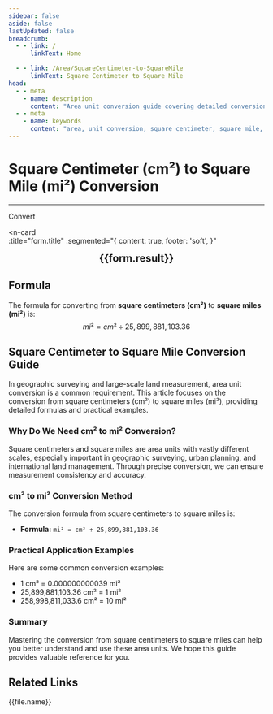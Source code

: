 ```yaml
---
sidebar: false
aside: false
lastUpdated: false
breadcrumb:
  - - link: /
      linkText: Home

  - - link: /Area/SquareCentimeter-to-SquareMile
      linkText: Square Centimeter to Square Mile
head:
  - - meta
    - name: description
      content: "Area unit conversion guide covering detailed conversion formulas and explanations from square centimeters (cm²) to square miles (mi²)."
  - - meta
    - name: keywords
      content: "area, unit conversion, square centimeter, square mile, cm², mi², square centimeter to square mile, area conversion guide, square centimeter to square mile conversion, square centimeter convert square mile, cm² to mi² conversion, square centimeter square mile conversion, area unit conversion, square centimeter convert square mile, square mile square centimeter conversion, cm² convert mi², square centimeter to square mile converter, area conversion tool, square centimeter square mile calculation, square mile convert square centimeter, mi² to cm² conversion, area unit conversion, square centimeter square mile comparison, square mile square centimeter calculator, area conversion formula, square centimeter convert square mile, square mile converter, square centimeter calculate square mile, cm² square mile conversion, area unit comparison table, square centimeter to square mile formula, square mile area conversion, square centimeter square mile conversion tool, area conversion calculator, cm² convert mi², square centimeter square mile conversion table"
---
```

# Square Centimeter (cm²) to Square Mile (mi²) Conversion
---
<script setup>
import { onMounted, reactive, inject, ref } from 'vue'
import { NButton, NForm, NFormItem, NInput, NInputNumber, NSelect, NCard, useMessage,NGrid ,NGi } from 'naive-ui'
import { defineClientComponent } from 'vitepress'
import { Area } from '../files';
const seoKey = [
  'square centimeter to square mile conversion',
  'square centimeter convert square mile',
  'cm² to mi² conversion',
  'square centimeter square mile conversion',
  'area unit conversion',
  'square centimeter convert square mile',
  'square mile square centimeter conversion',
  'cm² convert mi²',
  'square centimeter to square mile converter',
  'area conversion tool',
  'square centimeter square mile calculation',
  'square mile convert square centimeter',
  'mi² to cm² conversion',
  'area unit conversion',
  'square centimeter square mile comparison',
  'square mile square centimeter calculator',
  'area conversion formula',
  'square centimeter convert square mile',
  'square mile converter',
  'square centimeter calculate square mile',
  'cm² square mile conversion',
  'area unit comparison table',
  'square centimeter to square mile formula',
  'square mile area conversion',
  'square centimeter square mile conversion tool',
  'area conversion calculator',
  'cm² convert mi²',
  'square centimeter square mile conversion table'
]

const convert = inject('convert')

const form = reactive({
  number: null,
  result: '',
  title: 'Square Centimeter (cm²) to Square Mile (mi²) Conversion',
})

const convertHandler = () => {
  if (form.number !== null && !isNaN(form.number)) {
    const convertedValue = parseFloat(form.number) / 25899881103.36
    form.result = `${form.number}cm² = ${convertedValue.toFixed(12)}mi²`
  } else {
    form.result = 'Please enter a valid number.'
  }
}
</script>

<n-form size="large" :model="form">
  <n-form-item label="Square Centimeter (cm²)">
    <n-input-number v-model:value="form.number" placeholder="Enter square centimeters" style="width: 100%" />
  </n-form-item>
  <n-form-item>
    <n-button type="info" @click="convertHandler" block>Convert</n-button>
  </n-form-item>
</n-form>

<n-card  
  :title="form.title"
  :segmented="{
    content: true,
    footer: 'soft',
  }"
>
  <div  style="text-align:center;font-size:20px;">
    <strong>{{form.result}}</strong>
  </div>
    <template #footer>
    <div>
      <span v-for="item of seoKey">{{item}}, </span>
    </div>
  </template>
</n-card>

## Formula

The formula for converting from **square centimeters (cm²)** to **square miles (mi²)** is:
$$ mi² = cm² \div 25,899,881,103.36 $$

## Square Centimeter to Square Mile Conversion Guide

In geographic surveying and large-scale land measurement, area unit conversion is a common requirement. This article focuses on the conversion from square centimeters (cm²) to square miles (mi²), providing detailed formulas and practical examples.

### Why Do We Need cm² to mi² Conversion?

Square centimeters and square miles are area units with vastly different scales, especially important in geographic surveying, urban planning, and international land management. Through precise conversion, we can ensure measurement consistency and accuracy.

### cm² to mi² Conversion Method

The conversion formula from square centimeters to square miles is:

- **Formula:** `mi² = cm² ÷ 25,899,881,103.36`

### Practical Application Examples

Here are some common conversion examples:

- 1 cm² = 0.000000000039 mi²
- 25,899,881,103.36 cm² = 1 mi²
- 258,998,811,033.6 cm² = 10 mi²

### Summary

Mastering the conversion from square centimeters to square miles can help you better understand and use these area units. We hope this guide provides valuable reference for you.

## Related Links
<n-grid x-gap="12" :cols="2">
  <n-gi v-for="(file, index) in Area" :key="index">
    <n-button
      text
      tag="a"
      :href="file.path"
      type="info"
    >
      {{file.name}}
    </n-button>
  </n-gi>
</n-grid>